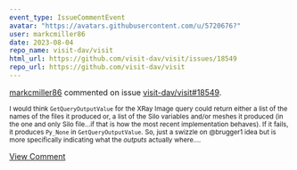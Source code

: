 ```yaml
---
event_type: IssueCommentEvent
avatar: "https://avatars.githubusercontent.com/u/5720676?"
user: markcmiller86
date: 2023-08-04
repo_name: visit-dav/visit
html_url: https://github.com/visit-dav/visit/issues/18549
repo_url: https://github.com/visit-dav/visit
---
```


<a href='https://github.com/markcmiller86' target='_blank'>markcmiller86</a> commented on issue <a href='https://github.com/visit-dav/visit/issues/18549' target='_blank'>visit-dav/visit#18549</a>.

<small>I would think `GetQueryOutputValue` for the XRay Image query could return either a list of the names of the files it produced or, a list of the Silo variables and/or meshes it produced (in the one and only Silo file...if that is how the most recent implementation behaves). If it fails, it produces `Py_None` in `GetQueryOutputValue`. So, just a swizzle on @brugger1 idea but is more specifically indicating what the *outputs* actually where....</small>

<a href='https://github.com/visit-dav/visit/issues/18549' target='_blank'>View Comment</a>